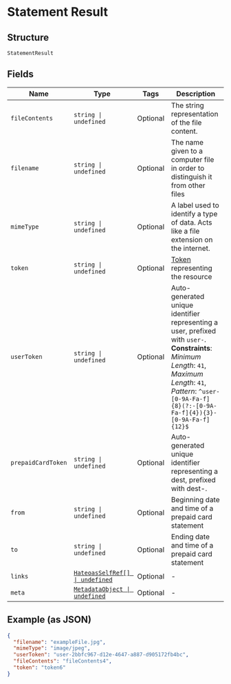 
# Statement Result

## Structure

`StatementResult`

## Fields

| Name | Type | Tags | Description |
|  --- | --- | --- | --- |
| `fileContents` | `string \| undefined` | Optional | The string representation of the file content. |
| `filename` | `string \| undefined` | Optional | The name given to a computer file in order to distinguish it from other files |
| `mimeType` | `string \| undefined` | Optional | A label used to identify a type of data.  Acts like a file extension on the internet. |
| `token` | `string \| undefined` | Optional | [Token](#/rest/models/structures/token) representing the resource |
| `userToken` | `string \| undefined` | Optional | Auto-generated unique identifier representing a user, prefixed with `user-`.<br>**Constraints**: *Minimum Length*: `41`, *Maximum Length*: `41`, *Pattern*: `^user-[0-9A-Fa-f]{8}(?:-[0-9A-Fa-f]{4}){3}-[0-9A-Fa-f]{12}$` |
| `prepaidCardToken` | `string \| undefined` | Optional | Auto-generated unique identifier representing a dest, prefixed with dest-. |
| `from` | `string \| undefined` | Optional | Beginning date and time of a prepaid card statement |
| `to` | `string \| undefined` | Optional | Ending date and time of a prepaid card statement |
| `links` | [`HateoasSelfRef[] \| undefined`](../../doc/models/hateoas-self-ref.md) | Optional | - |
| `meta` | [`MetadataObject \| undefined`](../../doc/models/metadata-object.md) | Optional | - |

## Example (as JSON)

```json
{
  "filename": "exampleFile.jpg",
  "mimeType": "image/jpeg",
  "userToken": "user-2bbfc967-d12e-4647-a887-d905172fb4bc",
  "fileContents": "fileContents4",
  "token": "token6"
}
```

